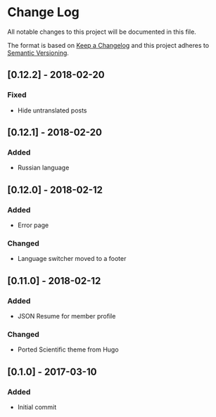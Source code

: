 # Change Log
All notable changes to this project will be documented in this file.

The format is based on [Keep a Changelog](http://keepachangelog.com/)
and this project adheres to [Semantic Versioning](http://semver.org/).

## [0.12.2] - 2018-02-20
### Fixed
- Hide untranslated posts

## [0.12.1] - 2018-02-20
### Added
- Russian language

## [0.12.0] - 2018-02-12
### Added
- Error page

### Changed
- Language switcher moved to a footer

## [0.11.0] - 2018-02-12
### Added
- JSON Resume for member profile

### Changed
- Ported Scientific theme from Hugo

## [0.1.0] - 2017-03-10
### Added
- Initial commit
